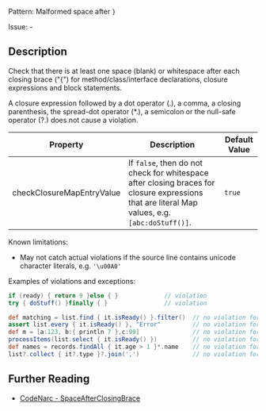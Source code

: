 Pattern: Malformed space after `}`

Issue: -

## Description

Check that there is at least one space (blank) or whitespace after each closing brace ("{") for method/class/interface declarations, closure expressions and block statements.

A closure expression followed by a dot operator (.), a comma, a closing parenthesis, the spread-dot operator (\*.), a semicolon or the null-safe operator (?.) does not cause a violation.

| **Property**              | **Description**                                                                                                                                | **Default Value** |
| --- | --- | --- |
| checkClosureMapEntryValue | If `false`, then do not check for whitespace after closing braces for closure expressions that are literal Map values, e.g. `[abc:doStuff()]`. | `true`            |

Known limitations:

-   May not catch actual violations if the source line contains unicode character literals, e.g. `'\u00A0'`

Examples of violations and exceptions:

``` groovy
if (ready) { return 9 }else { }             // violation
try { doStuff() }finally { }                // violation

def matching = list.find { it.isReady() }.filter()  // no violation for dot operator
assert list.every { it.isReady() }, "Error"         // no violation for comma
def m = [a:123, b:{ println 7 },c:99]               // no violation for comma
processItems(list.select { it.isReady() })          // no violation for closing parenthesis
def names = records.findAll { it.age > 1 }*.name    // no violation for spread operator
list?.collect { it?.type }?.join(',')               // no violation for null-safe operator
```

## Further Reading

* [CodeNarc - SpaceAfterClosingBrace](http://codenarc.sourceforge.net/codenarc-rules-formatting.html#SpaceAfterClosingBrace)